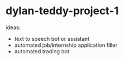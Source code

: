 # dylan-teddy-project-1

ideas:
- text to speech bot or assistant
- automated job/internship application filler
- automated trading bot
